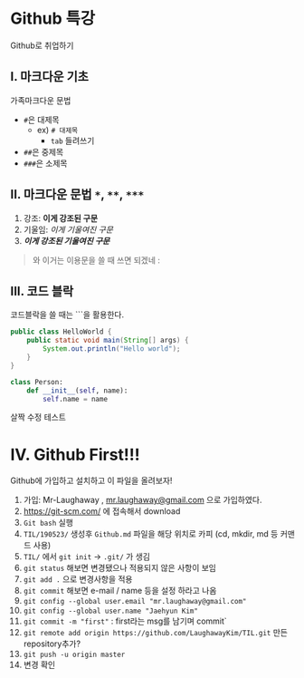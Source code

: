 # Github 특강

Github로 취업하기



## I. 마크다운 기초

가족마크다운 문법

- `#`은 대제목
  - ex) `# 대제목`
    - `tab` 들려쓰기
- `##`은 중제목
- `###`은 소제목



## II. 마크다운 문법 `*`,  `**`,  `***`

1. 강조: **이게 강조된 구문**
2. 기울임: *이게 기울여진 구문*
3. ***이게 강조된 기울여진 구문***

> 와 이거는 이용문을 쓸 때 쓰면 되겠네 :



## III. 코드 블락

코드블락을 쓸 때는 ```을 활용한다.

```java
public class HelloWorld {
    public static void main(String[] args) {
        System.out.println("Hello world");
    }
}

```

```python
class Person:
    def __init__(self, name):
        self.name = name
```

살짝 수정 테스트



# IV.  Github First!!!

Github에 가입하고 설치하고 이 파일을 올려보자!

1. 가입: Mr-Laughaway , mr.laughaway@gmail.com 으로 가입하였다.
2. <https://git-scm.com/> 에 접속해서 download
3. `Git bash` 실행
4. `TIL/190523/` 생성후 `Github.md` 파일을 해당 위치로 카피 (cd, mkdir, md 등 커맨드 사용)
5. `TIL/` 에서 `git init` -> `.git/` 가 생김
6. `git status` 해보면 변경됐으나 적용되지 않은 사항이 보임
7. `git add .` 으로 변경사항을 적용
8. `git commit` 해보면 e-mail / name 등을 설정 하라고 나옴
9. `git config --global user.email "mr.laughaway@gmail.com"`
10. `git config --global user.name "Jaehyun Kim"`
11. `git commit -m "first"` : first라는 msg를 남기며 commit`
12. `git remote add origin https://github.com/LaughawayKim/TIL.git` 만든 repository추가?
13. `git push -u origin master`
14. 변경 확인



